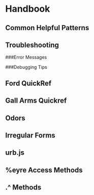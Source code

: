 Handbook
========

Common Helpful Patterns
----------------------


Troubleshooting
--------------

###Error Messages

###Debugging Tips

Ford QuickRef
-------------

Gall Arms Quickref
------------------

Odors
-----

Irregular Forms
---------------

urb.js
------

%eyre Access Methods
--------------------

.^ Methods
----------
